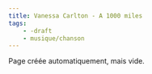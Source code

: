 ```yaml
---
title: Vanessa Carlton - A 1000 miles
tags:
    - -draft
    - musique/chanson
---
```


Page créée automatiquement, mais vide.
